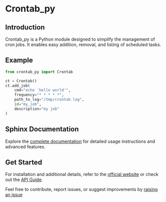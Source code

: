 # Crontab_py

## Introduction
Crontab_py is a Python module designed to simplify the management of cron jobs. It enables easy addition, removal, and listing of scheduled tasks.

## Example
```python
from crontab_py import Crontab

ct = Crontab()
ct.add_job(
    cmd="echo 'hello world'",
    frequency="* * * * *",
    path_to_log="/tmp/crontab.log",
    id="my_job",
    description="my job"
)
```

## Sphinx Documentation
Explore the [complete documentation](https://anglisano.github.io/crontab_py/) for detailed usage instructions and advanced features.

## Get Started
For installation and additional details, refer to the [official website](https://anglisano.github.io/crontab_py/) or check out the [API Guide](https://anglisano.github.io/crontab_py/api_guide.html).

Feel free to contribute, report issues, or suggest improvements by [raising an issue](https://github.com/anglisano/crontab_py/issues) 
